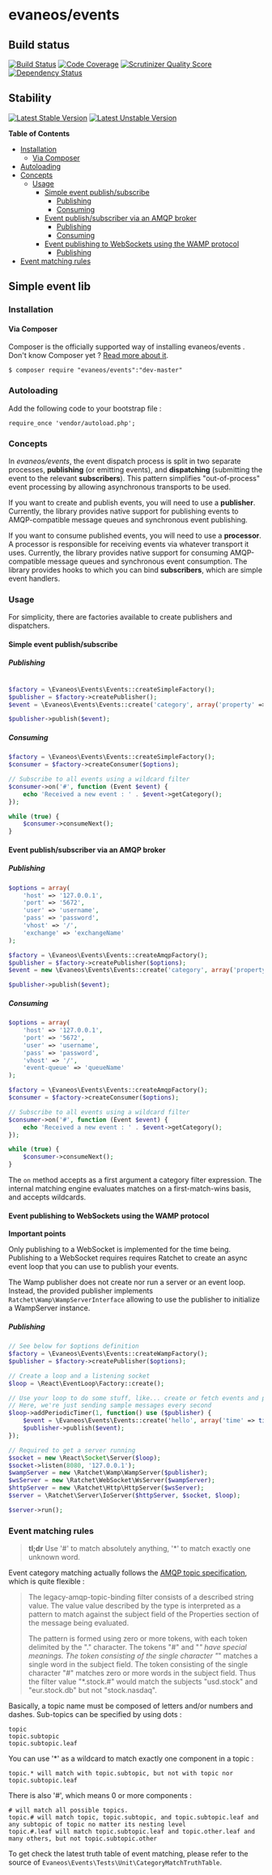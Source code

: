 # evaneos/events

## Build status

[![Build Status](https://travis-ci.org/aztech-dev/events.png?branch=master)](https://travis-ci.org/aztech-dev/events)
[![Code Coverage](https://scrutinizer-ci.com/g/aztech-dev/events/badges/coverage.png?b=master)](https://scrutinizer-ci.com/g/aztech-dev/events/?branch=master)
[![Scrutinizer Quality Score](https://scrutinizer-ci.com/g/aztech-dev/events/badges/quality-score.png?s=668e4df5ba163c804504257d4a026a0a549f220a)](https://scrutinizer-ci.com/g/aztech-dev/events/)
[![Dependency Status](https://www.versioneye.com/user/projects/53b92a84609ff04f7f000003/badge.svg)](https://www.versioneye.com/user/projects/53b92a84609ff04f7f000003)

## Stability

[![Latest Stable Version](https://poser.pugx.org/evaneos/events/v/stable.png)](https://packagist.org/packages/evaneos/events)
[![Latest Unstable Version](https://poser.pugx.org/evaneos/events/v/unstable.png)](https://packagist.org/packages/evaneos/events)

**Table of Contents**

- [Installation](#installation)
  - [Via Composer](#via-composer)
- [Autoloading](#autoloading)
- [Concepts](#concepts)
  - [Usage](#usage)
    - [Simple event publish/subscribe](#simple-event-publishsubscribe)
      - [Publishing](#publishing)
      - [Consuming](#consuming)
    - [Event publish/subscriber via an AMQP broker](#event-publishsubscriber-via-an-amqp-broker)
      - [Publishing](#publishing-1)
      - [Consuming](#consuming-1)
    - [Event publishing to WebSockets using the WAMP protocol](#event-publishing-to-websockets-using-the-wamp-protocol)
      - [Publishing](#publishing-2)
- [Event matching rules](#event-matching-rules)

## Simple event lib 

### Installation

#### Via Composer

Composer is the officially supported way of installing evaneos/events . Don't know Composer yet ? [Read more about it](https://getcomposer.org/doc/00-intro.md).


`$ composer require "evaneos/events":"dev-master"`

### Autoloading

Add the following code to your bootstrap file :

```
require_once 'vendor/autoload.php';
```

### Concepts

In *evaneos/events*, the event dispatch process is split in two separate processes, **publishing** (or emitting events), and **dispatching** (submitting the event to the 
relevant **subscribers**). This pattern simplifies "out-of-process" event processing by allowing asynchronous transports to be used.

If you want to create and publish events, you will need to use a **publisher**. Currently, the library provides native support for publishing events to AMQP-compatible message queues and synchronous event publishing.

If you want to consume published events, you will need to use a **processor**. A processor is responsible for receiving events via whatever transport it uses. Currently, the library provides native support for consuming AMQP-compatible message queues and synchronous event consumption. The library provides hooks to which you can bind **subscribers**, which are simple event handlers.

### Usage

For simplicity, there are factories available to create publishers and dispatchers.

#### Simple event publish/subscribe

##### Publishing

```php

$factory = \Evaneos\Events\Events::createSimpleFactory();
$publisher = $factory->createPublisher();
$event = \Evaneos\Events\Events::create('category', array('property' => 'value'));

$publisher->publish($event);
```

##### Consuming

```php
$factory = \Evaneos\Events\Events::createSimpleFactory();
$consumer = $factory->createConsumer($options);

// Subscribe to all events using a wildcard filter
$consumer->on('#', function (Event $event) {
    echo 'Received a new event : ' . $event->getCategory();
});

while (true) {
    $consumer->consumeNext();
}
```

#### Event publish/subscriber via an AMQP broker

##### Publishing

```php
$options = array(
    'host' => '127.0.0.1',
    'port' => '5672',
    'user' => 'username',
    'pass' => 'password',
    'vhost' => '/',
    'exchange' => 'exchangeName'
);

$factory = \Evaneos\Events\Events::createAmqpFactory();
$publisher = $factory->createPublisher($options);
$event = new \Evaneos\Events\Events::create('category', array('property' => 'value'));

$publisher->publish($event);
```

##### Consuming

```php
$options = array(
    'host' => '127.0.0.1',
    'port' => '5672',
    'user' => 'username',
    'pass' => 'password',
    'vhost' => '/',
    'event-queue' => 'queueName'
);

$factory = \Evaneos\Events\Events::createAmqpFactory();
$consumer = $factory->createConsumer($options);

// Subscribe to all events using a wildcard filter
$consumer->on('#', function (Event $event) {
    echo 'Received a new event : ' . $event->getCategory();
});

while (true) {
    $consumer->consumeNext();
}

```

The `on` method accepts as a first argument a category filter expression. The internal matching engine evaluates matches on a first-match-wins basis, and accepts wildcards.

#### Event publishing to WebSockets using the WAMP protocol

**Important points** 

Only publishing to a WebSocket is implemented for the time being. Publishing to a WebSocket requires
requires Ratchet to create an async event loop that you can use to publish your events.

The Wamp publisher does not create nor run a server or an event loop. Instead, the provided publisher implements
`Ratchet\Wamp\WampServerInterface` allowing to use the publisher to initialize a WampServer instance.

##### Publishing

```php
// See below for $options definition
$factory = \Evaneos\Events\Events::createWampFactory();
$publisher = $factory->createPublisher($options);

// Create a loop and a listening socket
$loop = \React\EventLoop\Factory::create();

// Use your loop to do some stuff, like... create or fetch events and publish them to the socket
// Here, we're just sending sample messages every second
$loop->addPeriodicTimer(1, function() use ($publisher) {
    $event = \Evaneos\Events\Events::create('hello', array('time' => time());
    $publisher->publish($event);
});

// Required to get a server running
$socket = new \React\Socket\Server($loop);
$socket->listen(8080, '127.0.0.1');
$wampServer = new \Ratchet\Wamp\WampServer($publisher);
$wsServer = new \Ratchet\WebSocket\WsServer($wampServer);
$httpServer = new \Ratchet\Http\HttpServer($wsServer);
$server = \Ratchet\Server\IoServer($httpServer, $socket, $loop);

$server->run();
```

### Event matching rules

> **tl;dr** Use '#' to match absolutely anything, '*' to match exactly one unknown word.

Event category matching actually follows the [AMQP topic specification](https://svn.apache.org/repos/asf/qpid/trunk/qpid/specs/apache-filters.xml#section-legacy-amqp), which is quite flexible :

> The legacy-amqp-topic-binding filter consists of a described string value. The value value described by the type is interpreted as a pattern to match against the subject field of the Properties section of the message being evaluated.
>
> The pattern is formed using zero or more tokens, with each token delimited by the "." character. The tokens "#" and "*" have special meanings.
> The token consisting of the single character "*" matches a single word in the subject field.
> The token consisting of the single character "#" matches zero or more words in the subject field.
> Thus the filter value "*.stock.#" would match the subjects "usd.stock" and "eur.stock.db" but not "stock.nasdaq".

Basically, a topic name must be composed of letters and/or numbers and dashes. Sub-topics can be 
specified by using dots :

```
topic
topic.subtopic
topic.subtopic.leaf
```
You can use '*' as a wildcard to match exactly one component in a topic :

```
topic.* will match with topic.subtopic, but not with topic nor topic.subtopic.leaf
```

There is also '#', which means 0 or more components :
```
# will match all possible topics. 
topic.# will match topic, topic.subtopic, and topic.subtopic.leaf and any subtopic of topic no matter its nesting level
topic.#.leaf will match topic.subtopic.leaf and topic.other.leaf and many others, but not topic.subtopic.other
```

To get check the latest truth table of event matching, please refer to the source of `Evaneos\Events\Tests\Unit\CategoryMatchTruthTable`.
